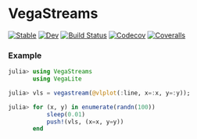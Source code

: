 # VegaStreams

[![Stable](https://img.shields.io/badge/docs-stable-blue.svg)](https://tkf.github.io/VegaStreams.jl/stable)
[![Dev](https://img.shields.io/badge/docs-dev-blue.svg)](https://tkf.github.io/VegaStreams.jl/dev)
[![Build Status](https://travis-ci.com/tkf/VegaStreams.jl.svg?branch=master)](https://travis-ci.com/tkf/VegaStreams.jl)
[![Codecov](https://codecov.io/gh/tkf/VegaStreams.jl/branch/master/graph/badge.svg)](https://codecov.io/gh/tkf/VegaStreams.jl)
[![Coveralls](https://coveralls.io/repos/github/tkf/VegaStreams.jl/badge.svg?branch=master)](https://coveralls.io/github/tkf/VegaStreams.jl?branch=master)

### Example

```julia
julia> using VegaStreams
       using VegaLite

julia> vls = vegastream(@vlplot(:line, x=:x, y=:y));

julia> for (x, y) in enumerate(randn(100))
           sleep(0.01)
           push!(vls, (x=x, y=y))
       end
```
